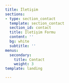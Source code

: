 ```yaml
---
title: İletişim
sections:
- type: section_contact
  template: section_contact
  section_id: contact
  title: İletişim Formu
  content: ''
  bg: white
  subtitle: ''
menus:
  secondary:
    title: Contact
    weight: 3
template: landing

---
```

